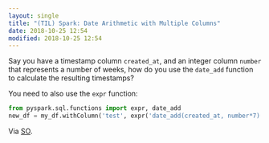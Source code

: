 ```yaml
---
layout: single
title: "(TIL) Spark: Date Arithmetic with Multiple Columns"
date: 2018-10-25 12:54
modified: 2018-10-25 12:54
---
```


Say you have a timestamp column `created_at`,
and an integer column `number` that represents a number of weeks,
how do you use the `date_add` function to calculate the resulting timestamps?

You need to also use the `expr` function:

```python
from pyspark.sql.functions import expr, date_add
new_df = my_df.withColumn('test', expr('date_add(created_at, number*7)'))
```

Via [SO](https://stackoverflow.com/q/36561435/1257318).
